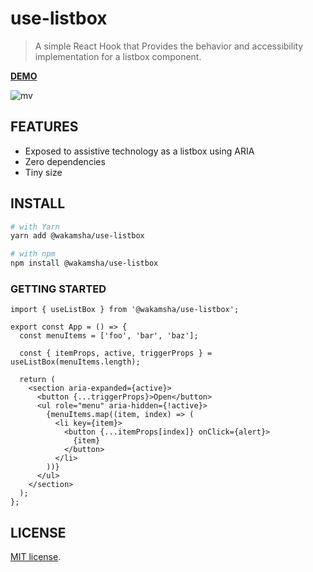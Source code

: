 # use-listbox

> A simple React Hook that Provides the behavior and accessibility implementation for a listbox component.

**[DEMO](https://wakamsha.github.io/use-listbox/?path=/story/uselistbox--basic)**

![mv](https://user-images.githubusercontent.com/2629981/147489862-a9f6d7c1-6ea6-41e8-8472-a50d768c0c7f.gif)

## FEATURES

- Exposed to assistive technology as a listbox using ARIA
- Zero dependencies
- Tiny size

## INSTALL

```bash
# with Yarn
yarn add @wakamsha/use-listbox

# with npm
npm install @wakamsha/use-listbox
```

### GETTING STARTED

```tsx
import { useListBox } from '@wakamsha/use-listbox';

export const App = () => {
  const menuItems = ['foo', 'bar', 'baz'];

  const { itemProps, active, triggerProps } = useListBox(menuItems.length);

  return (
    <section aria-expanded={active}>
      <button {...triggerProps}>Open</button>
      <ul role="menu" aria-hidden={!active}>
        {menuItems.map((item, index) => (
          <li key={item}>
            <button {...itemProps[index]} onClick={alert}>
              {item}
            </button>
          </li>
        ))}
      </ul>
    </section>
  );
};
```

## LICENSE

[MIT license](https://en.wikipedia.org/wiki/MIT_License).
